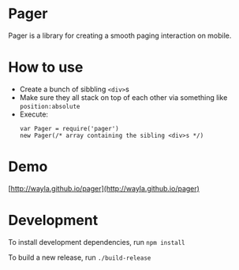 # Pager

  Pager is a library for creating a smooth paging interaction on mobile.
  
# How to use

  - Create a bunch of sibbling `<div>`s
  - Make sure they all stack on top of each other via something like `position:absolute`
  - Execute:
    ```
    var Pager = require('pager')
    new Pager(/* array containing the sibling <div>s */)

    ```

  
# Demo
  
  [http://wayla.github.io/pager](http://wayla.github.io/pager)

# Development

  To install development dependencies, run `npm install`

  To build a new release, run `./build-release`
